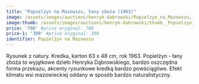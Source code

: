 ```yaml
---
title: "Popielżyn na Mazowszu, łany zboża (1963)"
image: /assets/images/auctions/henryk-dabrowski/Popielzyn_na_Mazowszu,_lany_zboza_(1963).jpg
image-thumb: /assets/images/auctions/henryk-dabrowski/thumb__Popielzyn_na_Mazowszu,_lany_zboza_(1963).jpg
price: '700' #price oryginal: 700
price-1: '300' #price oryginal: 300
identifier: Popielżyn na Mazowszu
---
```


Rysunek z natury. Kredka, karton 63 x 48 cm, rok 1963.
Popielżyn - łany zboża to wyjątkowe dzieło Henryka Dąbrowskiego, bardzo oszczędna forma przekazu, akcenty rysunkowe kredką bardzo powściągliwe. Efekt klimatu wsi mazowieckiej oddany w sposób bardzo naturalistyczny.